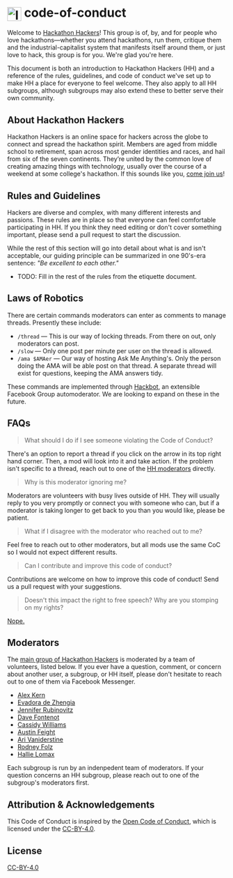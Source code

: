 # <img src="https://raw.githubusercontent.com/HackathonHackers/code-of-conduct/master/ico.png" alt="Ico" height="32" valign="middle" /> code-of-conduct

Welcome to [Hackathon Hackers](http://hh.gd)! This group is of, by, and for people who love hackathons—whether you attend hackathons, run them, critique them and the industrial-capitalist system that manifests itself around them, or just love to hack, this group is for you. We're glad you're here.

This document is both an introduction to Hackathon Hackers (HH) and a reference of the rules, guidelines, and code of conduct we've set up to make HH a place for everyone to feel welcome. They also apply to all HH subgroups, although subgroups may also extend these to better serve their own community.

## About Hackathon Hackers

Hackathon Hackers is an online space for hackers across the globe to connect and spread the hackathon spirit. Members are aged from middle school to retirement, span across most gender identities and races, and hail from six of the seven continents. They’re united by the common love of creating amazing things with technology, usually over the course of a weekend at some college's hackathon. If this sounds like you, [come join us](http://hh.gd)!

## Rules and Guidelines

Hackers are diverse and complex, with many different interests and passions. These rules are in place so that everyone can feel comfortable participating in HH. If you think they need editing or don't cover something important, please send a pull request to start the discussion.

While the rest of this section will go into detail about what is and isn't acceptable, our guiding principle can be summarized in one 90's-era sentence: *"Be excellent to each other."*

* TODO: Fill in the rest of the rules from the etiquette document.

## Laws of Robotics

There are certain commands moderators can enter as comments to manage threads. Presently these include:

* `/thread` — This is our way of locking threads. From there on out, only moderators can post.
* `/slow` — Only one post per minute per user on the thread is allowed.
* `/ama $AMAer` — Our way of hosting Ask Me Anything's. Only the person doing the AMA will be able post on that thread. A separate thread will exist for questions, keeping the AMA answers tidy.

These commands are implemented through [Hackbot](http://hh.gd/hackbot), an extensible Facebook Group automoderator. We are looking to expand on these in the future.

## FAQs

> What should I do if I see someone violating the Code of Conduct?

There's an option to report a thread if you click on the arrow in its top right hand corner. Then, a mod will look into it and take action. If the problem isn't specific to a thread, reach out to one of the [HH moderators](#moderators) directly.

> Why is this moderator ignoring me?

Moderators are volunteers with busy lives outside of HH. They will usually reply to you very promptly or connect you with someone who can, but if a moderator is taking longer to get back to you than you would like, please be patient. 

> What if I disagree with the moderator who reached out to me?

Feel free to reach out to other moderators, but all mods use the same CoC so I would not expect different results.

> Can I contribute and improve this code of conduct?

Contributions are welcome on how to improve this code of conduct! Send us a pull request with your suggestions.

> Doesn't this impact the right to free speech? Why are you stomping on my rights?

[Nope.](https://imgs.xkcd.com/comics/free_speech.png)

## Moderators

The [main group of Hackathon Hackers](http://hh.gd) is moderated by a team of volunteers, listed below. If you ever have a question, comment, or concern about another user, a subgroup, or HH itself, please don't hesitate to reach out to one of them via Facebook Messenger.

* [Alex Kern](https://www.facebook.com/kernvision)
* [Evadora de Zhengia](https://www.facebook.com/zhengia)
* [Jennifer Rubinovitz](https://www.facebook.com/jbr1992)
* [Dave Fontenot](https://www.facebook.com/davefontenot)
* [Cassidy Williams](https://www.facebook.com/superandomness)
* [Austin Feight](https://www.facebook.com/afeight)
* [Ari Vaniderstine](https://www.facebook.com/itsariari)
* [Rodney Folz](https://www.facebook.com/folz)
* [Hallie Lomax](https://www.facebook.com/Wolfrun1)

Each subgroup is run by an indenpedent team of moderators. If your question concerns an HH subgroup, please reach out to one of the subgroup's moderators first.

## Attribution & Acknowledgements

This Code of Conduct is inspired by the [Open Code of Conduct](http://todogroup.org/opencodeofconduct/), which is licensed under the [CC-BY-4.0](https://creativecommons.org/licenses/by/4.0/).

## License

[CC-BY-4.0](https://creativecommons.org/licenses/by/4.0/)
